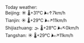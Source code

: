 Today weather:  
Beijing: ☀️ 🌡️+31°C 🌬️↑7km/h  
Tianjin: ☀️ 🌡️+29°C 🌬️↗11km/h  
Shijiazhuang: 🌫  🌡️+28°C 🌬️↖0km/h  
Tangshan: ☀️ 🌡️+29°C 🌬️↗11km/h  
